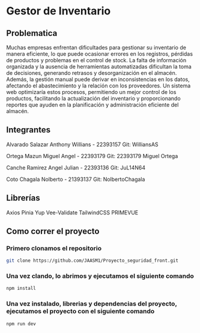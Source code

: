 # Gestor de Inventario

## Problematica

Muchas empresas enfrentan dificultades para gestionar su inventario de manera eficiente, lo que puede ocasionar errores en los registros, pérdidas de productos y problemas en el control de stock. La falta de información organizada y la ausencia de herramientas automatizadas dificultan la toma de decisiones, generando retrasos y desorganización en el almacén. Además, la gestión manual puede derivar en inconsistencias en los datos, afectando el abastecimiento y la relación con los proveedores. Un sistema web optimizaría estos procesos, permitiendo un mejor control de los productos, facilitando la actualización del inventario y proporcionando reportes que ayuden en la planificación y administración eficiente del almacén.

## Integrantes

Alvarado Salazar Anthony Willians - 22393157
Git: WilliansAS

Ortega Mazun Miguel Angel - 22393179
Git: 22393179 Miguel Ortega

Canche Ramirez Angel Julian - 22393136
Git: JuL14N64

Coto Chagala Nolberto - 21393137
Git: NolbertoChagala

## Librerías

Axios
Pinia
Yup
Vee-Validate
TailwindCSS
PRIMEVUE

## Como correr el proyecto

### Primero clonamos el repositorio

```sh
git clone https://github.com/JAASM1/Proyecto_seguridad_front.git
```

### Una vez clando, lo abrimos y ejecutamos el siguiente comando

```sh
npm install
```

### Una vez instalado, librerias y dependencias del proyecto, ejecutamos el proyecto con el siguiente comando

```sh
npm run dev
```

